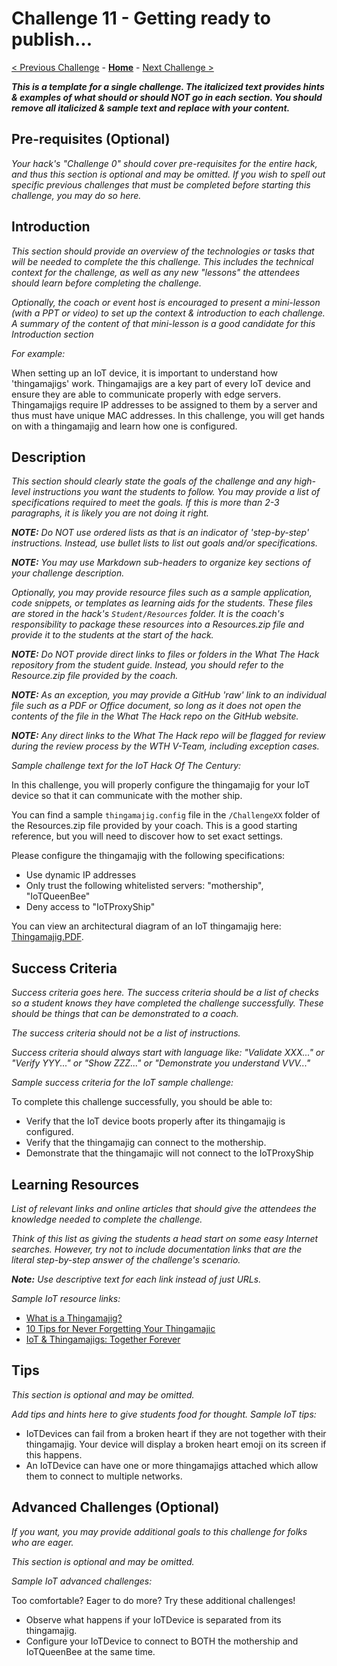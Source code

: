 # Challenge 11 - Getting ready to publish...

[< Previous Challenge](./Challenge-10.md) - **[Home](../README.md)** - [Next Challenge >](./Challenge-12.md)

***This is a template for a single challenge. The italicized text provides hints & examples of what should or should NOT go in each section.  You should remove all italicized & sample text and replace with your content.***

## Pre-requisites (Optional)

*Your hack's "Challenge 0" should cover pre-requisites for the entire hack, and thus this section is optional and may be omitted.  If you wish to spell out specific previous challenges that must be completed before starting this challenge, you may do so here.*

## Introduction

*This section should provide an overview of the technologies or tasks that will be needed to complete the this challenge.  This includes the technical context for the challenge, as well as any new "lessons" the attendees should learn before completing the challenge.*

*Optionally, the coach or event host is encouraged to present a mini-lesson (with a PPT or video) to set up the context & introduction to each challenge. A summary of the content of that mini-lesson is a good candidate for this Introduction section*

*For example:*

When setting up an IoT device, it is important to understand how 'thingamajigs' work. Thingamajigs are a key part of every IoT device and ensure they are able to communicate properly with edge servers. Thingamajigs require IP addresses to be assigned to them by a server and thus must have unique MAC addresses. In this challenge, you will get hands on with a thingamajig and learn how one is configured.

## Description

*This section should clearly state the goals of the challenge and any high-level instructions you want the students to follow. You may provide a list of specifications required to meet the goals. If this is more than 2-3 paragraphs, it is likely you are not doing it right.*

***NOTE:** Do NOT use ordered lists as that is an indicator of 'step-by-step' instructions. Instead, use bullet lists to list out goals and/or specifications.*

***NOTE:** You may use Markdown sub-headers to organize key sections of your challenge description.*

*Optionally, you may provide resource files such as a sample application, code snippets, or templates as learning aids for the students. These files are stored in the hack's `Student/Resources` folder. It is the coach's responsibility to package these resources into a Resources.zip file and provide it to the students at the start of the hack.*

***NOTE:** Do NOT provide direct links to files or folders in the What The Hack repository from the student guide. Instead, you should refer to the Resource.zip file provided by the coach.*

***NOTE:** As an exception, you may provide a GitHub 'raw' link to an individual file such as a PDF or Office document, so long as it does not open the contents of the file in the What The Hack repo on the GitHub website.*

***NOTE:** Any direct links to the What The Hack repo will be flagged for review during the review process by the WTH V-Team, including exception cases.*

*Sample challenge text for the IoT Hack Of The Century:*

In this challenge, you will properly configure the thingamajig for your IoT device so that it can communicate with the mother ship.

You can find a sample `thingamajig.config` file in the `/ChallengeXX` folder of the Resources.zip file provided by your coach. This is a good starting reference, but you will need to discover how to set exact settings.

Please configure the thingamajig with the following specifications:
- Use dynamic IP addresses
- Only trust the following whitelisted servers: "mothership", "IoTQueenBee" 
- Deny access to "IoTProxyShip"

You can view an architectural diagram of an IoT thingamajig here: [Thingamajig.PDF](/Student/Resources/Architecture.PDF?raw=true).

## Success Criteria

*Success criteria goes here. The success criteria should be a list of checks so a student knows they have completed the challenge successfully. These should be things that can be demonstrated to a coach.* 

*The success criteria should not be a list of instructions.*

*Success criteria should always start with language like: "Validate XXX..." or "Verify YYY..." or "Show ZZZ..." or "Demonstrate you understand VVV..."*

*Sample success criteria for the IoT sample challenge:*

To complete this challenge successfully, you should be able to:
- Verify that the IoT device boots properly after its thingamajig is configured.
- Verify that the thingamajig can connect to the mothership.
- Demonstrate that the thingamajic will not connect to the IoTProxyShip

## Learning Resources

_List of relevant links and online articles that should give the attendees the knowledge needed to complete the challenge._

*Think of this list as giving the students a head start on some easy Internet searches. However, try not to include documentation links that are the literal step-by-step answer of the challenge's scenario.*

***Note:** Use descriptive text for each link instead of just URLs.*

*Sample IoT resource links:*

- [What is a Thingamajig?](https://www.bing.com/search?q=what+is+a+thingamajig)
- [10 Tips for Never Forgetting Your Thingamajic](https://www.youtube.com/watch?v=dQw4w9WgXcQ)
- [IoT & Thingamajigs: Together Forever](https://www.youtube.com/watch?v=yPYZpwSpKmA)

## Tips

*This section is optional and may be omitted.*

*Add tips and hints here to give students food for thought. Sample IoT tips:*

- IoTDevices can fail from a broken heart if they are not together with their thingamajig. Your device will display a broken heart emoji on its screen if this happens.
- An IoTDevice can have one or more thingamajigs attached which allow them to connect to multiple networks.

## Advanced Challenges (Optional)

*If you want, you may provide additional goals to this challenge for folks who are eager.*

*This section is optional and may be omitted.*

*Sample IoT advanced challenges:*

Too comfortable?  Eager to do more?  Try these additional challenges!

- Observe what happens if your IoTDevice is separated from its thingamajig.
- Configure your IoTDevice to connect to BOTH the mothership and IoTQueenBee at the same time.
